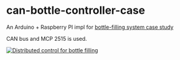 # can-bottle-controller-case

An Arduino + Raspberry PI impl for <a href="https://ieeexplore.ieee.org/document/9896261">bottle-filling system case study</a>

CAN bus and MCP 2515 is used. 

[![Distributed control for bottle filling](http://img.youtube.com/vi/4BFjlNTokJs/0.jpg)](http://www.youtube.com/watch?v=4BFjlNTokJs "Distributed control for bottle filling")




